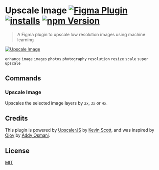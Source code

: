 # Upscale Image [![Figma Plugin](https://img.shields.io/badge/figma-Upscale%20Image-yellow?cacheSeconds=1800)](https://figma.com/community/plugin/939832535166467194/Upscale-Image) [![installs](https://img.shields.io/endpoint?cacheSeconds=1800&url=https://yuanqing.github.io/figma-plugins-stats/plugin/939832535166467194/installs.json)](https://figma.com/community/plugin/939832535166467194/Upscale-Image) [![npm Version](https://img.shields.io/npm/v/figma-upscale-image?cacheSeconds=1800)](https://npmjs.com/package/figma-upscale-image)

> A Figma plugin to upscale low resolution images using machine learning

[![Upscale Image](https://raw.githubusercontent.com/yuanqing/figma-plugins/main/packages/figma-upscale-images/media/cover.png)](https://figma.com/community/plugin/939832535166467194/Upscale-Image)

`enhance` `image` `images` `photos` `photography` `resolution` `resize` `scale` `super` `upscale`

## Commands

### Upscale Image

Upscales the selected image layers by `2x`, `3x` or `4x`.

## Credits

This plugin is powered by [UpscalerJS](https://thekevinscott.github.io/UpscalerJS/) by [Kevin Scott](https://github.com/thekevinscott), and was inspired by [Ojoy](https://ojoy.netlify.app) by [Addy Osmani](https://twitter.com/addyosmani).

## License

[MIT](/LICENSE.md)
